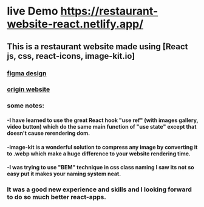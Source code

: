 # live Demo https://restaurant-website-react.netlify.app/

## This is a restaurant website made using [React js, css, react-icons, image-kit.io]
### [figma design](https://www.figma.com/file/yvClSI9AZBRX8UaaGEByF3/Modern-UI%2FUX%3A-Gericht?type=design&node-id=53-2)
### [origin website](https://gericht.vercel.app/#login)
### some notes:
  #### -I have learned to use the great React hook "use ref" (with images gallery, video button)  which do the same main function of "use state" except that doesn't cause rerendering dom.
  #### -image-kit is a wonderful solution to compress any image by converting it to .webp which make a huge difference to your website rendering time.
  #### -I was trying to use "BEM" technique in css class naming I saw its not so easy put it makes your naming system neat.
### It was a good new experience and skills and I looking forward to do so much better react-apps.


